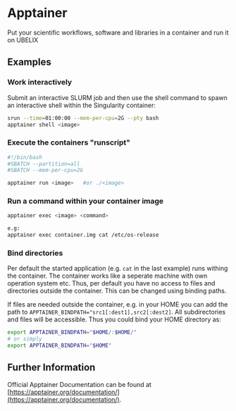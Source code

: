 # Apptainer

Put your scientific workflows, software and libraries in a container and run it on UBELIX

## Examples

### Work interactively

Submit an interactive SLURM job and then use the shell command to spawn an interactive shell within the Singularity container:

```Bash
srun --time=01:00:00 --mem-per-cpu=2G --pty bash
apptainer shell <image>
```

### Execute the containers "runscript"

```Bash
#!/bin/bash
#SBATCH --partition=all
#SBATCH --mem-per-cpu=2G

apptainer run <image>   #or ./<image>
```

### Run a command within your container image

```Bash
apptainer exec <image> <command>

e.g:
apptainer exec container.img cat /etc/os-release
```

### Bind directories

Per default the started application (e.g. `cat` in the last example) runs withing the container. The container works like a seperate machine with own operation system etc. Thus, per default you have no access to files and directories outside the container. This can be changed using binding paths. 

If files are needed outside the container, e.g. in your HOME you can add the path to `APPTAINER_BINDPATH="src1[:dest1],src2[:dest2]`. All subdirectories and files will be accessible. Thus you could bind your HOME directory as:

```Bash
export APPTAINER_BINDPATH="$HOME/:$HOME/"   
# or simply 
export APPTAINER_BINDPATH="$HOME"
```

## Further Information

Official Apptainer Documentation can be found at [https://apptainer.org/documentation/](https://apptainer.org/documentation/).

